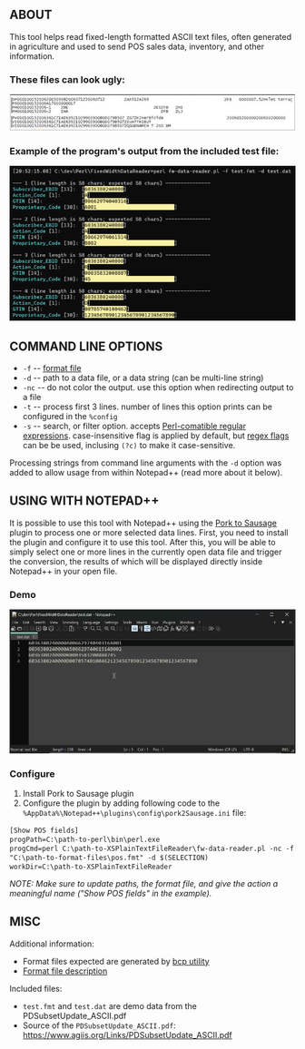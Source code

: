 ## ABOUT

This tool helps read fixed-length formatted ASCII text files, often generated in agriculture  and used to send POS sales data, inventory, and other information.

### These files can look ugly:

![Ugly data file](misc/test-source-example.png)

### Example of the program's output from the included test file:

![Sample output](misc/test-output.png)


## COMMAND LINE OPTIONS

* `-f` -- [format file](https://learn.microsoft.com/en-us/sql/relational-databases/import-export/non-xml-format-files-sql-server?view=sql-server-ver16#Structure)
* `-d` -- path to a data file, or a data string (can be multi-line string)
* `-nc` -- do not color the output. use this option when redirecting output to a file
* `-t` -- process first 3 lines. number of lines this option prints can be configured in the `%config`
* `-s` -- search, or filter option. accepts [Perl-comatible regular expressions](https://perldoc.perl.org/perlre). case-insensitive flag is applied by default, but [regex flags](https://www.regular-expressions.info/modifiers.html) can be be used, inclusing `(?c)` to make it case-sensitive.

Processing strings from command line arguments with the `-d` option was added to allow usage from within Notepad++ (read more about it below).

## USING WITH NOTEPAD++

It is possible to use this tool with Notepad++ using the [Pork to Sausage](https://github.com/npp-plugins/pork2sausage) plugin to process one or more selected data lines. First, you need to install the plugin and configure it to use this tool. After this, you will be able to simply select one or more lines in the currently open data file and trigger the conversion, the results of which will be displayed directly inside Notepad++ in your open file.

### Demo

![Notepad++ Demo](misc/test-npp-animation.gif)

### Configure

1. Install Pork to Sausage plugin
2. Configure the plugin by adding following code to the `%AppData%\Notepad++\plugins\config\pork2Sausage.ini` file:

```
[Show POS fields]
progPath=C:\path-to-perl\bin\perl.exe
progCmd=perl C:\path-to-XSPlainTextFileReader\fw-data-reader.pl -nc -f "C:\path-to-format-files\pos.fmt" -d $(SELECTION)
workDir=C:\path-to-XSPlainTextFileReader
```
_NOTE: Make sure to update paths, the format file, and give the action a meaningful name ("Show POS fields" in the example)._


## MISC

Additional information:

* Format files expected are generated by [bcp utility](https://docs.microsoft.com/en-us/sql/tools/bcp-utility)
* [Format file description](https://docs.microsoft.com/en-us/sql/relational-databases/import-export/non-xml-format-files-sql-server?view=sql-server-ver16#Structure)

Included files:

* `test.fmt` and `test.dat` are demo data from the PDSubsetUpdate_ASCII.pdf
* Source of the `PDSubsetUpdate_ASCII.pdf`: https://www.agiis.org/Links/PDSubsetUpdate_ASCII.pdf
